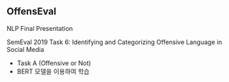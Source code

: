 ## OffensEval 

NLP Final Presentation

SemEval 2019 Task 6: Identifying and Categorizing Offensive Language in Social Media

- Task A (Offensive or Not)
- BERT 모델을 이용하여 학습
